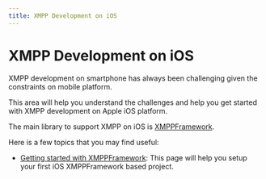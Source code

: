 ```yaml
---
title: XMPP Development on iOS
---
```


# XMPP Development on iOS

XMPP development on smartphone has always been challenging given the
constraints on mobile platform.

This area will help you understand the challenges and help you get
started with XMPP development on Apple iOS platform.

The main library to support XMPP on iOS is
[XMPPFramework](https://github.com/robbiehanson/XMPPFramework).

Here is a few topics that you may find useful:

- [Getting started with XMPPFramework](/developer/ios/getting-started-xmppframework/):
  This page will help you setup your first iOS XMPPFramework based
  project.

<!-- - Implementating ProcessOne Session Rebind with XMPPFramework. -->
